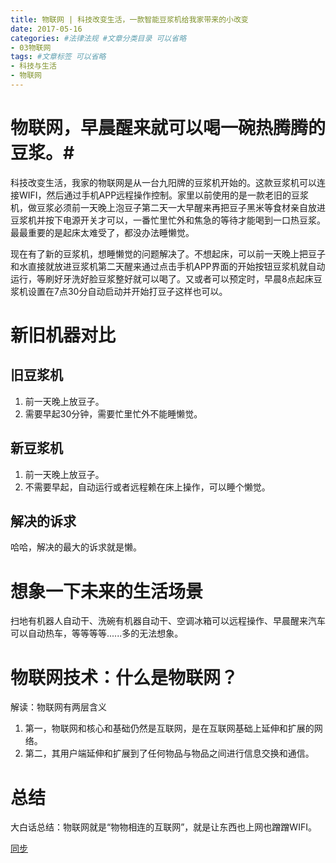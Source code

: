 ```yaml
---
title: 物联网 | 科技改变生活，一款智能豆浆机给我家带来的小改变
date: 2017-05-16
categories: #法律法规 #文章分类目录 可以省略
- 03物联网
tags: #文章标签 可以省略
- 科技与生活
- 物联网
---
```


# 物联网，早晨醒来就可以喝一碗热腾腾的豆浆。#
科技改变生活，我家的物联网是从一台九阳牌的豆浆机开始的。这款豆浆机可以连接WIFI，然后通过手机APP远程操作控制。家里以前使用的是一款老旧的豆浆机，做豆浆必须前一天晚上泡豆子第二天一大早醒来再把豆子黑米等食材亲自放进豆浆机并按下电源开关才可以，一番忙里忙外和焦急的等待才能喝到一口热豆浆。最最重要的是起床太难受了，都没办法睡懒觉。

现在有了新的豆浆机，想睡懒觉的问题解决了。不想起床，可以前一天晚上把豆子和水直接就放进豆浆机第二天醒来通过点击手机APP界面的开始按钮豆浆机就自动运行，等刷好牙洗好脸豆浆整好就可以喝了。又或者可以预定时，早晨8点起床豆浆机设置在7点30分自动启动并开始打豆子这样也可以。

# 新旧机器对比 #

## 旧豆浆机 ##
1. 前一天晚上放豆子。
2. 需要早起30分钟，需要忙里忙外不能睡懒觉。

## 新豆浆机 ##
1. 前一天晚上放豆子。
2. 不需要早起，自动运行或者远程赖在床上操作，可以睡个懒觉。

## 解决的诉求 ##
哈哈，解决的最大的诉求就是懒。

# 想象一下未来的生活场景 #
扫地有机器人自动干、洗碗有机器自动干、空调冰箱可以远程操作、早晨醒来汽车可以自动热车，等等等等......多的无法想象。

# 物联网技术：什么是物联网？ #
解读：物联网有两层含义
1. 第一，物联网和核心和基础仍然是互联网，是在互联网基础上延伸和扩展的网络。
2. 第二，其用户端延伸和扩展到了任何物品与物品之间进行信息交换和通信。

# 总结 #
大白话总结：物联网就是“物物相连的互联网”，就是让东西也上网也蹭蹭WIFI。

[同步](http://www.jianshu.com/p/01c7c9c44e7f) 


